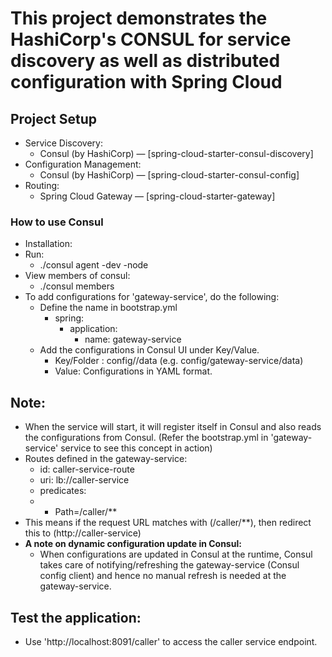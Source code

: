 # This project demonstrates the HashiCorp's CONSUL for service discovery as well as distributed configuration with Spring Cloud

## Project Setup
* Service Discovery:
  * Consul (by HashiCorp) — [spring-cloud-starter-consul-discovery]
* Configuration Management:
  * Consul (by HashiCorp) — [spring-cloud-starter-consul-config]
* Routing:
  * Spring Cloud Gateway — [spring-cloud-starter-gateway]


### How to use Consul
* Installation:
* Run: 
  * ./consul agent -dev -node <machine-name>
* View members of consul:
  * ./consul members
* To add configurations for 'gateway-service', do the following:
  * Define the name in bootstrap.yml
    * spring:
      * application:
        * name: gateway-service
  * Add the configurations in Consul UI under Key/Value.
    * Key/Folder : config/<service-name>/data (e.g. config/gateway-service/data)
    * Value: Configurations in YAML format.


## Note:
* When the service will start, it will register itself in Consul and also reads the configurations from Consul. (Refer the bootstrap.yml in 'gateway-service' service to see this concept in action)
* Routes defined in the gateway-service:
    * id: caller-service-route
    * uri: lb://caller-service 
    * predicates:
    *   - Path=/caller/**
* This means if the request URL matches with (/caller/**), then redirect this to (http://caller-service)
* **A note on dynamic configuration update in Consul:**
    * When configurations are updated in Consul at the runtime, Consul takes care of notifying/refreshing the gateway-service (Consul config client) and hence no manual refresh is needed at the gateway-service.

## Test the application:
* Use 'http://localhost:8091/caller' to access the caller service endpoint.




